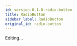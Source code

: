 ```yaml
---
id: version-0.1.0-radio-button
title: RadioButton
sidebar_label: RadioButton
original_id: radio-button
---
```


Editing...
